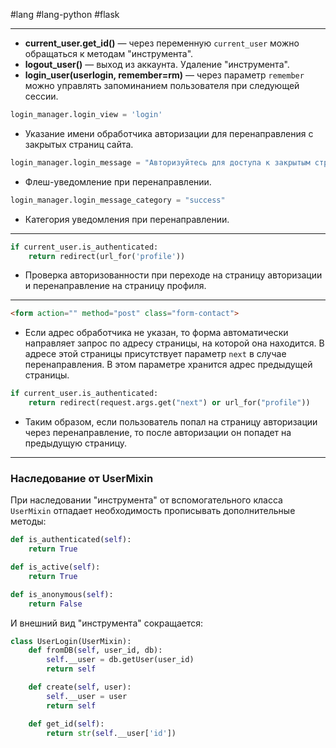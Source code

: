 #lang #lang-python #flask 

---
- **current_user.get_id()** — через переменную `current_user` можно обращаться к методам "инструмента".
- **logout_user()** — выход из аккаунта. Удаление "инструмента".
- **login_user(userlogin, remember=rm)** — через параметр `remember` можно управлять запоминанием пользователя при следующей сессии.

```python
login_manager.login_view = 'login'
```
- Указание имени обработчика авторизации для перенаправления с закрытых страниц сайта.

```python
login_manager.login_message = "Авторизуйтесь для доступа к закрытым страницам"
```
- Флеш-уведомление при перенаправлении.

```python
login_manager.login_message_category = "success"
```
- Категория уведомления при перенаправлении.

---

```python
if current_user.is_authenticated:
    return redirect(url_for('profile'))
```
- Проверка авторизованности при переходе на страницу авторизации и перенаправление на страницу профиля.

---

```html
<form action="" method="post" class="form-contact">
```
- Если адрес обработчика не указан, то форма автоматически направляет запрос по адресу страницы, на которой она находится. В адресе этой страницы присутствует параметр `next` в случае перенаправления. В этом параметре хранится адрес предыдущей страницы.

```python
if current_user.is_authenticated:
    return redirect(request.args.get("next") or url_for("profile"))
```
- Таким образом, если пользователь попал на страницу авторизации через перенаправление, то после авторизации он попадет на предыдущую страницу.

---

### Наследование от UserMixin

При наследовании "инструмента" от вспомогательного класса `UserMixin` отпадает необходимость прописывать дополнительные методы:

```python
def is_authenticated(self):
    return True

def is_active(self):
    return True

def is_anonymous(self):
    return False
```

И внешний вид "инструмента" сокращается:

```python
class UserLogin(UserMixin):
    def fromDB(self, user_id, db):
        self.__user = db.getUser(user_id)
        return self

    def create(self, user):
        self.__user = user
        return self

    def get_id(self):
        return str(self.__user['id'])
```

